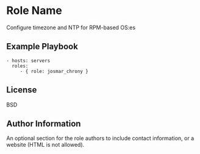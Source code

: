 Role Name
=========

Configure timezone and NTP for RPM-based OS:es


Example Playbook
----------------

    - hosts: servers
      roles:
         - { role: josmar_chrony }

License
-------

BSD

Author Information
------------------

An optional section for the role authors to include contact information, or a website (HTML is not allowed).

